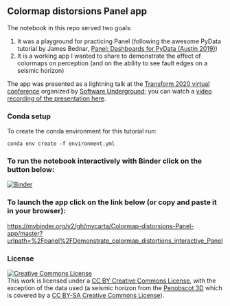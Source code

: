 ## Colormap distorsions Panel app ##

The notebook in this repo served two goals:

1. It was a playground for practicing Panel (following the awesome PyData tutorial by James Bednar, [Panel: Dashboards for PyData (Austin 2019)](https://youtu.be/AXpjbJUVeb4))
2. It is a working app I wanted to share to demonstrate the effect of colormaps on perception (and on the ability to see fault edges on a seismic horizon)

The app was presented as a lightning talk at the [Transform 2020 virtual conference](https://transform2020.sched.com/) organized by [Software Underground](https://softwareunderground.org/); you can watch a [video recording of the presentation here](https://www.youtube.com/watch?v=rUbvueIF5f8&t=510s).


### Conda setup ####
To create the conda environment for this tutorial run:

```
conda env create -f environment.yml
```

### To run the notebook interactively with Binder click on the button below: ####
[![Binder](https://mybinder.org/badge_logo.svg)](https://mybinder.org/v2/gh/mycarta/Colormap-distorsions-Panel-app/master)

### To launch the app click on the link below (or copy and paste it in your browser): ####
https://mybinder.org/v2/gh/mycarta/Colormap-distorsions-Panel-app/master?urlpath=%2Fpanel%2FDemonstrate_colormap_distortions_interactive_Panel



### License ###
<a rel="license" href="http://creativecommons.org/licenses/by/4.0/"><img alt="Creative Commons License" style="border-width:0" src="https://i.creativecommons.org/l/by/4.0/88x31.png" /></a><br />This work is licensed under a <a rel="license" href="http://creativecommons.org/licenses/by/4.0/"> CC BY Creative Commons License</a>, with the exception of the data used (a seismic horizon from the [Penobscot 3D](https://terranubis.com/datainfo/Penobscot) which is covered by a [CC BY-SA Creative Commons License](https://creativecommons.org/licenses/by-sa/3.0/)).

